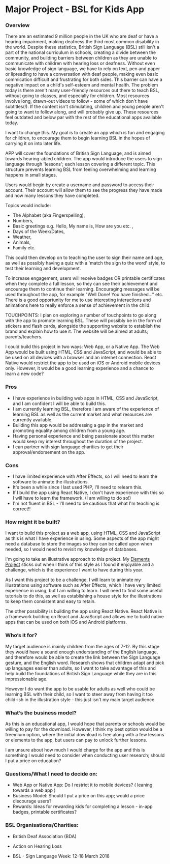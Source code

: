 # Major Project - BSL for Kids App

### Overview

There are an estimated 9 million people in the UK who are deaf or have a hearing impairment, making deafness the third most common disability in the world. Despite these statistics, British Sign Language (BSL) still isn't a part of the national curriculum in schools, creating a divide between the community, and building barriers between children as they are unable to communicate with children with hearing loss or deafness. 
Without even basic knowledge of sign language, we have to rely on text, pen and paper or lipreading to have a conversation with deaf people, making even basic commication difficult and frustrating for both sides. This barrier can have a negative impact on a child's self-esteem and mental health.
The problem today is there aren't many user-friendly resources out there to teach BSL, without going to classes, and especially for children. Most resources involve long, drawn-out videos to follow - some of which don't have subtitles(!). If the content isn't stimulating, children and young people aren't going to want to follow along, and will probably give up. These resources feel outdated and below par with the rest of the educational apps available today.

I want to change this. My goal is to create an app which is fun and engaging for children, to encourage them to begin learning BSL in the hopes of carrying it on into later life. 

APP will cover the foundations of British Sign Language, and is aimed towards hearing-abled children. The app would introduce the users to sign language through 'lessons'; each lesson covering a different topic. This structure prevents learning BSL from feeling overwhelming and learning happens in small stages.

Users would begin by create a username and password to access their account. Their account will allow them to see the progress they have made and how many lessons they have completed.

Topics would include:
+ The Alphabet (aka Fingerspelling),
+ Numbers, 
+ Basic greetings e.g. Hello, My name is, How are you etc. ,
+ Days of the Week/Dates,
+ Weather,
+ Animals,
+ Family etc.

This could then develop on to teaching the user to sign their name and age, as well as possibly having a quiz with a 'match the sign to the word' style, to test their learning and development.

To increase engagement, users will receive badges OR printable certificates when they complete a full lesson, so they can see their achievement and encourage them to continue their learning. Encouraging messages will be used throughout the app, for example "Well Done! You have finished..." etc. There is a good opportunity for me to use interesting interactions and animations here to really enforce a sense of achievement in the child. 


TOUCHPOINTS: I plan on exploring a number of touchpoints to go along with the app to promote learning BSL. These will possibly be in the form of stickers and flash cards, alongside the supporting website to establish the brand and explain how to use it. The website will be aimed at adults; parents/teachers.

I could build this project in two ways: Web App, or a Native App. 
The Web App would be built using HTML, CSS and JavaScript, and would be able to be used on all devices with a browser and an internet connection.
React Native would restrict the app to be used on iOS or Android mobile devices only. However, it would be a good learning experience and a chance to learn a new code? 


### Pros

+ I have experience in building web apps in HTML, CSS and JavaScript, and I am confident I will be able to build this.
+ I am currently learning BSL, therefore I am aware of the experience of learning BSL as well as the current market and what resources are currently available.
+ Building this app would be addressing a gap in the market and promoting equality among children from a young age.
+ Having personal experience and being passionate about this matter would keep my interest throughout the duration of the project.
+ I can partner with sign language charities to get their approval/endorsement on the app.


### Cons

- I have limited experience with After Effects, so I will need to learn the software to animate the illustrations.
- It's been a while since I last used PHP, I'll need to relearn this.
- If I build the app using React Native, I don't have experience with this so I will have to learn the framework. (I am willing to do so!)
- I'm not fluent in BSL - I'll need to be cautious that what I'm teaching is correct!!



### How might it be built?

I want to build this project as a web app, using HTML, CSS and JavaScript as this is what I have experience in using. Some aspects of the app might need a database to store the images so they can be called upon when needed, so I would need to revisit my knowledge of databases.

I'm going to take an illustrative approach to this project. My [Elements Project](http://www.paigeboyd.co.uk/portfolio/elements/index.html) sticks out when I think of this style as I found it enjoyable and a challenge, which is the experience I want to have during this year. 

As I want this project to be a challenge, I will learn to animate my illustrations using software such as After Effects, which I have very limited experience in using, but I am willing to learn. I will need to find some useful tutorials to do this, as well as establishing a house style for the illustrations to keep them consistent and easy to retain.

The other possibility is building the app using React Native. React Native is a framework building on React and JavaScript and allows me to build native apps that can be used on both iOS and Android platforms.

### Who’s it for?

My target audience is mainly children from the ages of 7-12. By this stage they would have a sound enough understanding of the English language, and therefore would be able to create the link between the Sign Language gesture, and the English word. Research shows that children adapt and pick up languages easier than adults, so I want to take advantage of this and help build the foundations of British Sign Language while they are in this impressionable age. 

However I do want the app to be usable for adults as well who could be learning BSL with their child, so I want to steer away from having it too child-ish in the illustration style - this just isn't my main target audience.


### What’s the business model?

As this is an educational app, I would hope that parents or schools would be willing to pay for the download. However, I think my best option would be a freemium option, where the initial download is free along with a few lessons or elements to the app, but users can pay to unlock further lessons. 

I am unsure about how much I would charge for the app and this is something I would need to consider when conducting user research; should I put a price on education?


### Questions/What I need to decide on:

+ Web App or Native App: Do I restrict it to mobile devices?  ( leaning towards a web app )
+ Business Model: Should I put a price on this app; would a price discourage users?
+ Rewards: Ideas for rewarding kids for completing a lesson - in-app badges, printable certificates?


### BSL Organisations/Charities:

+ British Deaf Association (BDA)
+ Action on Hearing Loss

+ BSL - Sign Language Week: 12-18 March 2018
